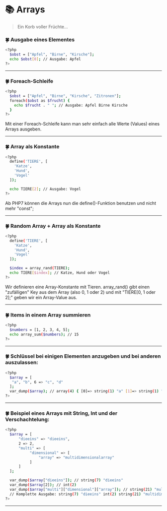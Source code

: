 # :books: Arrays

> Ein Korb voller Früchte...

### :four_leaf_clover: Ausgabe eines Elementes
```sh
<?php
  $obst = ["Apfel", "Birne", "Kirsche"];
  echo $obst[0]; // Ausgabe: Apfel
?>
```

---

### :four_leaf_clover: Foreach-Schleife
```sh
<?php
  $obst = ["Apfel", "Birne", "Kirsche", "Zitronen"];
  foreach($obst as $frucht) {
    echo $frucht . " "; // Ausgabe: Apfel Birne Kirsche
  }
?>
```
Mit einer Foreach-Schleife kann man sehr einfach alle Werte (Values) eines Arrays ausgeben.

---

### :four_leaf_clover: Array als Konstante
```sh
<?php
  define('TIERE', [
    'Katze',
    'Hund',
    'Vogel'
  ]);

  echo TIERE[2]; // Ausgabe: Vogel
?>
```
Ab PHP7 können die Arrays nun die define()-Funktion benutzen und nicht mehr "const";

---

### :four_leaf_clover: Random Array + Array als Konstante
```sh
<?php
  define('TIERE', [
    'Katze',
    'Hund',
    'Vogel'
  ]);

  $index = array_rand(TIERE);
  echo TIERE[$index]; // Katze, Hund oder Vogel
?>
```
Wir definieren eine Array-Konstante mit Tieren. array_rand() gibt einen "zufälligen" Key aus dem Array (also 0, 1 oder 2) und mit "TIERE[0, 1 oder 2];" geben wir ein Array-Value aus. 

---

### :four_leaf_clover: Items in einem Array summieren
```sh
<?php
  $numbers = [1, 2, 3, 4, 5];
  echo array_sum($numbers); // 15
?>
``` 

---

### :four_leaf_clover: Schlüssel bei einigen Elementen anzugeben und bei anderen auszulassen:
```sh
<?php
  $array = [
   "a", "b", 6 => "c", "d"
  ];
  var_dump($array); // array(4) { [0]=> string(1) "a" [1]=> string(1) "b" [6]=> string(1) "c" [7]=> string(1) "d" }
?>
``` 

---

### :four_leaf_clover: Beispiel eines Arrays mit String, Int und der Verschachtelung:
```sh
<?php
  $array = [
      "dieeins" => "dieeins",
      2 => 2,
      "multi" => [
           "dimensional" => [
               "array" => "multidimensionalarray"
           ]
      ]
  ];

  var_dump($array["dieeins"]); // string(7) "dieeins"
  var_dump($array[2]); // int(2)
  var_dump($array["multi"]["dimensional"]["array"]); // string(21) "multidimensionalarray"
  // Komplette Ausgabe: string(7) "dieeins" int(2) string(21) "multidimensionalarray"
?>
``` 

---
